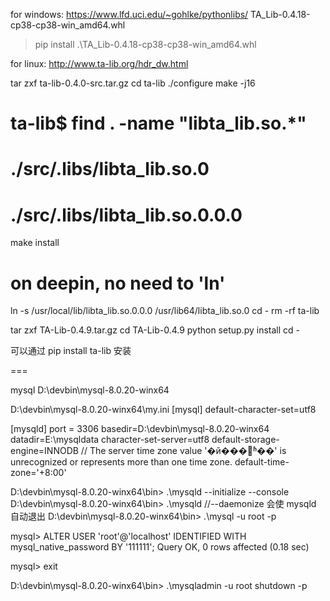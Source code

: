 for windows:
https://www.lfd.uci.edu/~gohlke/pythonlibs/
TA_Lib-0.4.18-cp38-cp38-win_amd64.whl
> pip install .\TA_Lib-0.4.18-cp38-cp38-win_amd64.whl

for linux:
http://www.ta-lib.org/hdr_dw.html

tar zxf ta-lib-0.4.0-src.tar.gz
cd ta-lib
./configure
make -j16
# ta-lib$ find . -name "libta_lib.so.*"
# ./src/.libs/libta_lib.so.0
# ./src/.libs/libta_lib.so.0.0.0
make install
# on deepin, no need to 'ln'
ln -s /usr/local/lib/libta_lib.so.0.0.0 /usr/lib64/libta_lib.so.0
cd -
rm -rf ta-lib


tar zxf TA-Lib-0.4.9.tar.gz
cd TA-Lib-0.4.9
python setup.py install
cd -

可以通过 pip install ta-lib 安装

===

mysql
D:\devbin\mysql-8.0.20-winx64

D:\devbin\mysql-8.0.20-winx64\my.ini
[mysql]
default-character-set=utf8

[mysqld]
port = 3306 
basedir=D:\\devbin\\mysql-8.0.20-winx64
datadir=E:\\mysqldata
character-set-server=utf8
default-storage-engine=INNODB
// The server time zone value '�й���׼ʱ��' is unrecognized or represents more than one time zone. 
default-time-zone='+8:00'


D:\devbin\mysql-8.0.20-winx64\bin> .\mysqld --initialize --console
D:\devbin\mysql-8.0.20-winx64\bin> .\mysqld //--daemonize 会使 mysqld 自动退出
D:\devbin\mysql-8.0.20-winx64\bin> .\mysql -u root -p

mysql> ALTER USER 'root'@'localhost' IDENTIFIED WITH mysql_native_password BY '111111';
Query OK, 0 rows affected (0.18 sec)

mysql> exit

D:\devbin\mysql-8.0.20-winx64\bin> .\mysqladmin -u root shutdown -p